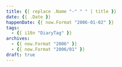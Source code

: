 ```yaml
---
title: {{ replace .Name "-" " " | title }}
date: {{ .Date }}
happenDate: {{ now.Format "2006-01-02" }}
tags:
  - {{ i18n "DiaryTag" }}
archives:
  - {{ now.Format "2006" }}
  - {{ now.Format "2006/01" }}
draft: true
---
```



